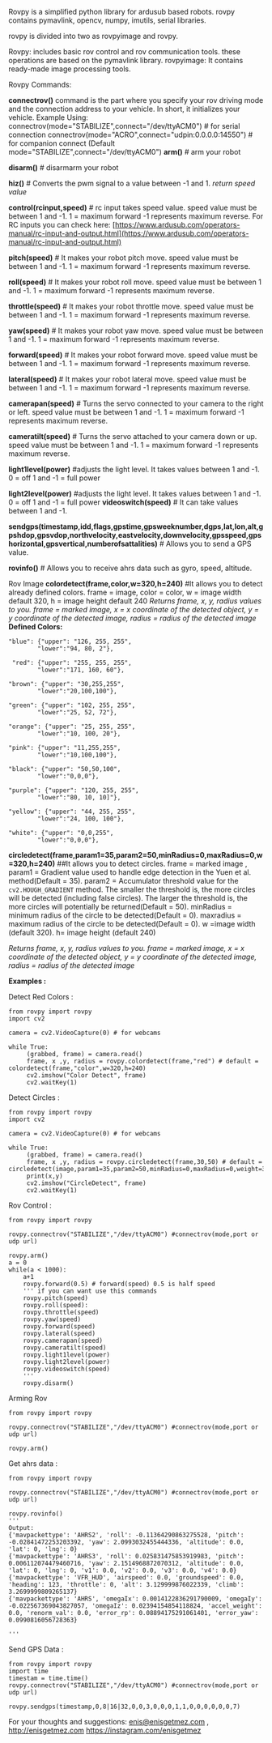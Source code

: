 
Rovpy is a simplified python library for ardusub based robots. rovpy contains pymavlink, opencv, numpy, imutils, serial libraries.

rovpy is divided into two as rovpyimage and rovpy.

Rovpy: includes basic rov control and rov communication tools. these operations are based on the pymavlink library.
rovpyimage: It contains ready-made image processing tools.

Rovpy Commands:

**connectrov()** command is the part where you specify your rov driving mode and the connection address to your vehicle. In short, it initializes your vehicle.
Example Using:
connectrov(mode="STABILIZE",connect="/dev/ttyACM0") # for serial connection
connectrov(mode="ACRO",connect="udpin:0.0.0.0:14550") # for companion connect
(Default mode="STABILIZE",connect="/dev/ttyACM0")
**arm()** # arm your robot

**disarm()** # disarmarm your robot

**hiz()** # Converts the pwm signal to a value between -1 and 1.
*return speed value*

**control(rcinput,speed)** #  rc input takes speed value. speed value must be between 1 and -1. 1 = maximum forward -1 represents maximum reverse. For RC inputs you can check here: [https://www.ardusub.com/operators-manual/rc-input-and-output.html](https://www.ardusub.com/operators-manual/rc-input-and-output.html)

**pitch(speed)** # It makes your robot pitch move. speed value must be between 1 and -1. 1 = maximum forward -1 represents maximum reverse.

**roll(speed)**  # It makes your robot roll move. speed value must be between 1 and -1. 1 = maximum forward -1 represents maximum reverse.

**throttle(speed)**  # It makes your robot throttle move. speed value must be between 1 and -1. 1 = maximum forward -1 represents maximum reverse.

**yaw(speed)** # It makes your robot yaw move. speed value must be between 1 and -1. 1 = maximum forward -1 represents maximum reverse.

**forward(speed)** # It makes your robot forward move. speed value must be between 1 and -1. 1 = maximum forward -1 represents maximum reverse.

**lateral(speed)** # It makes your robot lateral move. speed value must be between 1 and -1. 1 = maximum forward -1 represents maximum reverse.

**camerapan(speed)** # Turns the servo connected to your camera to the right or left. speed value must be between 1 and -1. 1 = maximum forward -1 represents maximum reverse.

**cameratilt(speed)** # Turns the servo attached to your camera down or up. speed value must be between 1 and -1. 1 = maximum forward -1 represents maximum reverse.

**light1level(power)** #adjusts the light level. It takes values between 1 and -1. 0 = off 1 and -1 = full power

**light2level(power)** #adjusts the light level. It takes values between 1 and -1. 0 = off 1 and -1 = full power
**videoswitch(speed)** # It can take values between 1 and -1.

**sendgps(timestamp,idd,flags,gpstime,gpsweeknumber,dgps,lat,lon,alt,gpshdop,gpsvdop,northvelocity,eastvelocity,downvelocity,gpsspeed,gpshorizontal,gpsvertical,numberofsattalities)** # Allows you to send a GPS value.

**rovinfo()** # Allows you to receive ahrs data such as gyro, speed, altitude.

Rov Image
**colordetect(frame,color,w=320,h=240)** #It allows you to detect already defined colors. frame = image, color = color, w = image width default 320, h = image height default 240
*Returns frame, x, y, radius values to you. frame = marked image, x = x coordinate of the detected object, y = y coordinate of the detected image, radius = radius of the detected image*
**Defined Colors:**




    "blue": {"upper": "126, 255, 255",
            "lower":"94, 80, 2"},
            
     "red": {"upper": "255, 255, 255",
            "lower":"171, 160, 60"},

    "brown": {"upper": "30,255,255", 
            "lower":"20,100,100"},

    "green": {"upper": "102, 255, 255",
            "lower":"25, 52, 72"},

    "orange": {"upper": "25, 255, 255",
            "lower":"10, 100, 20"},

    "pink": {"upper": "11,255,255",
            "lower":"10,100,100"},

    "black": {"upper": "50,50,100",
            "lower":"0,0,0"},

    "purple": {"upper": "120, 255, 255",
            "lower":"80, 10, 10]"},

    "yellow": {"upper": "44, 255, 255",
            "lower":"24, 100, 100"},

    "white": {"upper": "0,0,255",
            "lower":"0,0,0"},

**circledetect(frame,param1=35,param2=50,minRadius=0,maxRadius=0,w=320,h=240)** ##It allows you to detect circles. frame = marked image , param1 = Gradient value used to handle edge detection in the Yuen et al. method(Default = 35). param2 = Accumulator threshold value for the `cv2.HOUGH_GRADIENT` method. The smaller the threshold is, the more circles will be detected (including false circles). The larger the threshold is, the more circles will potentially be returned(Default = 50). minRadius = minimum radius of the circle to be detected(Default = 0). maxradius = maximum radius of the circle to be detected(Default = 0). w =image width (default 320). h= image height (default 240)

*Returns frame, x, y, radius values to you. frame = marked image, x = x coordinate of the detected object, y = y coordinate of the detected image, radius = radius of the detected image*

**Examples :** 

Detect Red Colors :

    from rovpy import rovpy
    import cv2
    
    camera = cv2.VideoCapture(0) # for webcams
    
    while True: 
         (grabbed, frame) = camera.read() 
         frame, x ,y, radius = rovpy.colordetect(frame,"red") # default = colordetect(frame,"color",w=320,h=240)
         cv2.imshow("Color Detect", frame)
         cv2.waitKey(1)

Detect Circles : 

    from rovpy import rovpy
    import cv2
    
    camera = cv2.VideoCapture(0) # for webcams
    
    while True: 
         (grabbed, frame) = camera.read() 
         frame, x ,y, radius = rovpy.circledetect(frame,30,50) # default = circledetect(image,param1=35,param2=50,minRadius=0,maxRadius=0,weight=320,height=240)
         print(x,y)
         cv2.imshow("CircleDetect", frame)
         cv2.waitKey(1)
Rov Control :

    from rovpy import rovpy
    
    rovpy.connectrov("STABILIZE","/dev/ttyACM0") #connectrov(mode,port or udp url)
    
    rovpy.arm()
    a = 0
    while(a < 1000):
    	a+1
    	rovpy.forward(0.5) # forward(speed) 0.5 is half speed
    	''' if you can want use this commands
    	rovpy.pitch(speed)
    	rovpy.roll(speed):
    	rovpy.throttle(speed)
    	rovpy.yaw(speed)
    	rovpy.forward(speed)
    	rovpy.lateral(speed)
    	rovpy.camerapan(speed)
    	rovpy.cameratilt(speed)
    	rovpy.light1level(power)
    	rovpy.light2level(power)
    	rovpy.videoswitch(speed)
    	'''
    	rovpy.disarm()

Arming Rov

    from rovpy import rovpy
    
    rovpy.connectrov("STABILIZE","/dev/ttyACM0") #connectrov(mode,port or udp url)
    
    rovpy.arm()

Get ahrs data :

    from rovpy import rovpy
    
    rovpy.connectrov("STABILIZE","/dev/ttyACM0") #connectrov(mode,port or udp url)
    
    rovpy.rovinfo()
    '''
    Output:
    {'mavpackettype': 'AHRS2', 'roll': -0.11364290863275528, 'pitch': -0.02841472253203392, 'yaw': 2.0993032455444336, 'altitude': 0.0, 'lat': 0, 'lng': 0}
    {'mavpackettype': 'AHRS3', 'roll': 0.025831475853919983, 'pitch': 0.006112074479460716, 'yaw': 2.1514968872070312, 'altitude': 0.0, 'lat': 0, 'lng': 0, 'v1': 0.0, 'v2': 0.0, 'v3': 0.0, 'v4': 0.0}
    {'mavpackettype': 'VFR_HUD', 'airspeed': 0.0, 'groundspeed': 0.0, 'heading': 123, 'throttle': 0, 'alt': 3.129999876022339, 'climb': 3.2699999809265137}
    {'mavpackettype': 'AHRS', 'omegaIx': 0.0014122836291790009, 'omegaIy': -0.022567369043827057, 'omegaIz': 0.02394154854118824, 'accel_weight': 0.0, 'renorm_val': 0.0, 'error_rp': 0.08894175291061401, 'error_yaw': 0.0990816056728363}
    
    '''
Send GPS Data :

    from rovpy import rovpy
    import time
    timestam = time.time()
    rovpy.connectrov("STABILIZE","/dev/ttyACM0") #connectrov(mode,port or udp url)
    
    rovpy.sendgps(timestamp,0,8|16|32,0,0,3,0,0,0,1,1,0,0,0,0,0,0,7)

For your thoughts and suggestions: enis@enisgetmez.com , http://enisgetmez.com https://instagram.com/enisgetmez